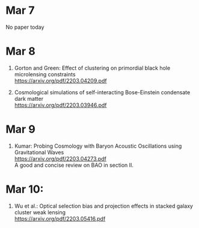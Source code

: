 # Mar 7
No paper today

# Mar 8
1. Gorton and Green: Effect of clustering on primordial black hole microlensing constraints \
https://arxiv.org/pdf/2203.04209.pdf

2. Cosmological simulations of self-interacting Bose-Einstein condensate dark matter \
https://arxiv.org/pdf/2203.03946.pdf

# Mar 9
1. Kumar: Probing Cosmology with Baryon Acoustic Oscillations using Gravitational Waves \
https://arxiv.org/pdf/2203.04273.pdf \
A good and concise review on BAO in section II.

# Mar 10:
1. Wu et al.: Optical selection bias and projection effects in stacked galaxy cluster weak lensing \
https://arxiv.org/pdf/2203.05416.pdf
